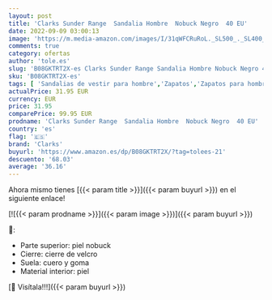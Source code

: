 ```yaml
---
layout: post
title: 'Clarks Sunder Range  Sandalia Hombre  Nobuck Negro  40 EU'
date: 2022-09-09 03:00:13
image: 'https://m.media-amazon.com/images/I/31qWFCRuRoL._SL500_._SL400_.jpg'
comments: true
category: ofertas
author: 'tole.es'
slug: 'B08GKTRT2X-es Clarks Sunder Range Sandalia Hombre Nobuck Negro 40 EU'
sku: 'B08GKTRT2X-es'
tags: [ 'Sandalias de vestir para hombre','Zapatos','Zapatos para hombre','Zapatos y complementos','clarks','sandalia','🇪🇸', ]
actualPrice: 31.95 EUR
currency: EUR
price: 31.95
comparePrice: 99.95 EUR
prodname: 'Clarks Sunder Range  Sandalia Hombre  Nobuck Negro  40 EU'
country: 'es'
flag: '🇪🇸'
brand: 'Clarks'
buyurl: 'https://www.amazon.es/dp/B08GKTRT2X/?tag=tolees-21'
descuento: '68.03'
average: '36.16'
---
```


Ahora mismo tienes [{{< param title >}}]({{< param buyurl >}}) en el siguiente enlace!

[![{{< param prodname >}}]({{< param image >}})]({{< param buyurl >}})

🔎:

- Parte superior: piel nobuck
- Cierre: cierre de velcro
- Suela: cuero y goma
- Material interior: piel

[🛒 Visítala!!!]({{< param buyurl >}})
